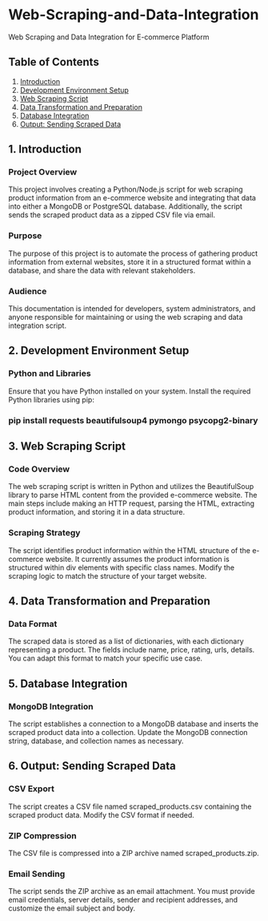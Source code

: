 # Web-Scraping-and-Data-Integration
Web Scraping and Data Integration for E-commerce Platform

## Table of Contents
1. [Introduction](#introduction)
2. [Development Environment Setup](#development-environment-setup)
3. [Web Scraping Script](#web-scraping-script)
4. [Data Transformation and Preparation](#data-transformation-and-preparation)
5. [Database Integration](#database-integration)
6. [Output: Sending Scraped Data](#output-sending-scraped-data)

## 1. Introduction

### Project Overview

This project involves creating a Python/Node.js script for web scraping product information from an e-commerce website and integrating that data into either a MongoDB or PostgreSQL database. Additionally, the script sends the scraped product data as a zipped CSV file via email.

### Purpose

The purpose of this project is to automate the process of gathering product information from external websites, store it in a structured format within a database, and share the data with relevant stakeholders.

### Audience

This documentation is intended for developers, system administrators, and anyone responsible for maintaining or using the web scraping and data integration script.

## 2. Development Environment Setup
### Python and Libraries

Ensure that you have Python installed on your system. Install the required Python libraries using pip:

### pip install requests beautifulsoup4 pymongo psycopg2-binary

## 3. Web Scraping Script

### Code Overview

The web scraping script is written in Python and utilizes the BeautifulSoup library to parse HTML content from the provided e-commerce website. The main steps include making an HTTP request, parsing the HTML, extracting product information, and storing it in a data structure.

### Scraping Strategy

The script identifies product information within the HTML structure of the e-commerce website. It currently assumes the product information is structured within div elements with specific class names. Modify the scraping logic to match the structure of your target website.

## 4. Data Transformation and Preparation

### Data Format

The scraped data is stored as a list of dictionaries, with each dictionary representing a product. The fields include name, price, rating, urls, details. You can adapt this format to match your specific use case.


## 5. Database Integration

### MongoDB Integration

The script establishes a connection to a MongoDB database and inserts the scraped product data into a collection. Update the MongoDB connection string, database, and collection names as necessary.


## 6. Output: Sending Scraped Data

### CSV Export

The script creates a CSV file named scraped_products.csv containing the scraped product data. Modify the CSV format if needed.

### ZIP Compression

The CSV file is compressed into a ZIP archive named scraped_products.zip.

### Email Sending

The script sends the ZIP archive as an email attachment. You must provide email credentials, server details, sender and recipient addresses, and customize the email subject and body.

